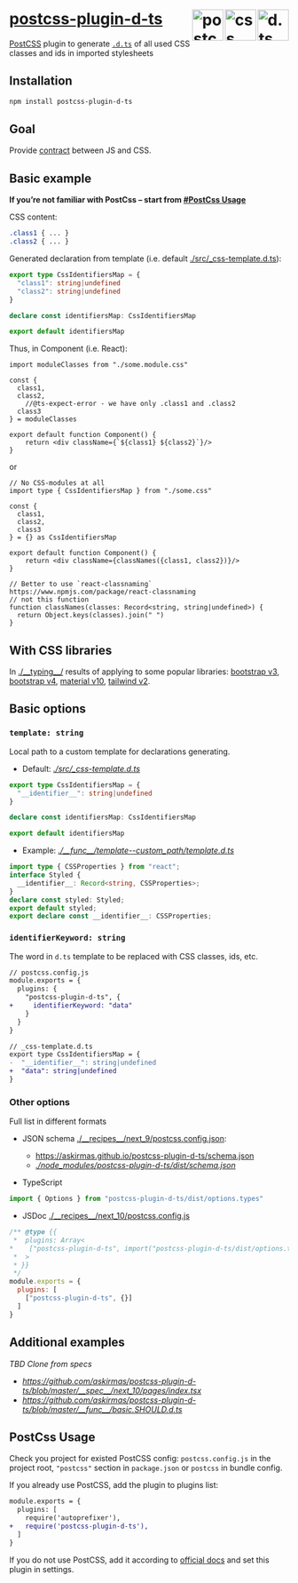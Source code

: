 # [postcss-plugin-d-ts](https://github.com/askirmas/postcss-plugin-d-ts) <img src="https://static.npmjs.com/6d9930e83bbb43bba93e22eda2871b55.svg" alt="d.ts" height="56px" align="right" /><img src="https://upload.wikimedia.org/wikipedia/commons/d/d5/CSS3_logo_and_wordmark.svg" alt="css" height="56px;" align="right" /><img src="https://postcss.org/logo.svg" alt="postcss" height="56px" align="right" />

[PostCSS] plugin to generate [`.d.ts`](https://www.typescriptlang.org/docs/handbook/declaration-files/templates/module-d-ts.html)  of all used CSS classes and ids in imported stylesheets

## Installation

```bash
npm install postcss-plugin-d-ts
```

## Goal

Provide [contract](https://en.wikipedia.org/wiki/Design_by_contract) between JS and CSS. 

## Basic example

**If you’re not familiar with PostCss – start from [#PostCss Usage](#postcss-usage)**

CSS content:

```css
.class1 { ... }
.class2 { ... }
```

Generated declaration from template (i.e. default [./src/\_css-template.d.ts](https://github.com/askirmas/postcss-plugin-d-ts/blob/master/src/_css-template.d.ts)):

```typescript
export type CssIdentifiersMap = {
  "class1": string|undefined
  "class2": string|undefined
}

declare const identifiersMap: CssIdentifiersMap

export default identifiersMap
```

Thus, in Component (i.e. React):

```tsx
import moduleClasses from "./some.module.css"

const {
  class1,
  class2,
	//@ts-expect-error - we have only .class1 and .class2
  class3
} = moduleClasses

export default function Component() {
    return <div className={`${class1} ${class2}`}/>
}
```

or

```tsx
// No CSS-modules at all
import type { CssIdentifiersMap } from "./some.css"

const {
  class1,
  class2,
  class3
} = {} as CssIdentifiersMap

export default function Component() {
    return <div className={classNames({class1, class2})}/>
}

// Better to use `react-classnaming` https://www.npmjs.com/package/react-classnaming
// not this function
function classNames(classes: Record<string, string|undefined>) {
  return Object.keys(classes).join(" ")
}
```

## With CSS libraries

In [./\_\_typing\_\_/](https://github.com/askirmas/postcss-plugin-d-ts/blob/master/__typing__/) results of applying to some popular libraries: [bootstrap v3](https://github.com/askirmas/postcss-plugin-d-ts/blob/master/__typing__/bootstrap3.SHOULD.d.ts), [bootstrap v4](https://github.com/askirmas/postcss-plugin-d-ts/blob/master/__typing__/bootstrap4.SHOULD.d.ts), [material v10](https://github.com/askirmas/postcss-plugin-d-ts/blob/master/__typing__/material10.SHOULD.d.ts), [tailwind v2](https://github.com/askirmas/postcss-plugin-d-ts/blob/master/__typing__/tailwind2.SHOULD.d.ts).

## Basic options

### `template: string` 

Local path to a custom template for declarations generating.

- Default: *[./src/\_css-template.d.ts](https://github.com/askirmas/postcss-plugin-d-ts/blob/master/src/_css-template.d.ts)*

```typescript
export type CssIdentifiersMap = {
  "__identifier__": string|undefined
}

declare const identifiersMap: CssIdentifiersMap

export default identifiersMap
```

- Example: *[./\_\_func\_\_/template--custom\_path/template.d.ts](https://github.com/askirmas/postcss-plugin-d-ts/blob/master/__func__/template--custom_path/)*

```typescript
import type { CSSProperties } from "react";
interface Styled {
  __identifier__: Record<string, CSSProperties>;
}
declare const styled: Styled;
export default styled;
export declare const __identifier__: CSSProperties;
```

### `identifierKeyword: string`
The word in `d.ts` template to be replaced with CSS classes, ids, etc.

```diff
// postcss.config.js
module.exports = {
  plugins: {
    "postcss-plugin-d-ts", {
+     identifierKeyword: "data"
    }
  }
}
```

```diff
// _css-template.d.ts
export type CssIdentifiersMap = {
-  "__identifier__": string|undefined
+  "data": string|undefined
}
```

### Other options

Full list in different formats

- JSON schema [./\_\_recipes\_\_/next\_9/postcss.config.json](https://github.com/askirmas/postcss-plugin-d-ts/blob/299955b1335037b759dd2a0960db9df2816bd326/__recipes__/next_9/postcss.config.json):
  - https://askirmas.github.io/postcss-plugin-d-ts/schema.json
  - *<u>./node_modules/postcss-plugin-d-ts/dist/schema.json</u>*

- TypeScript

```typescript
import { Options } from "postcss-plugin-d-ts/dist/options.types"
```

- JSDoc [./\_\_recipes\_\_/next\_10/postcss.config.js](https://github.com/askirmas/postcss-plugin-d-ts/blob/master/__recipes__/next_10/postcss.config.js)

```javascript
/** @type {{
 *  plugins: Array<
*    ["postcss-plugin-d-ts", import("postcss-plugin-d-ts/dist/options.types").Options]
 *  >
 * }}
 */
module.exports = {
  plugins: [
    ["postcss-plugin-d-ts", {}]
  ]
}
```

## Additional examples

*TBD Clone from specs*

- *https://github.com/askirmas/postcss-plugin-d-ts/blob/master/__spec__/next_10/pages/index.tsx*
- *https://github.com/askirmas/postcss-plugin-d-ts/blob/master/__func__/basic.SHOULD.d.ts*

## PostCss Usage

[PostCSS]: https://github.com/postcss/postcss

Check you project for existed PostCSS config: `postcss.config.js`
in the project root, `"postcss"` section in `package.json`
or `postcss` in bundle config.

If you already use PostCSS, add the plugin to plugins list:

```diff
module.exports = {
  plugins: [
    require('autoprefixer'),
+   require('postcss-plugin-d-ts'),
  ]
}
```

If you do not use PostCSS, add it according to [official docs]
and set this plugin in settings.

[official docs]: https://github.com/postcss/postcss#usage
